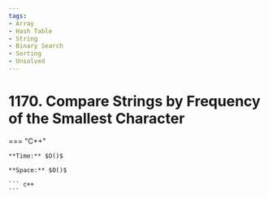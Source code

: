 ```yaml
---
tags:
- Array
- Hash Table
- String
- Binary Search
- Sorting
- Unsolved
---
```



# 1170. Compare Strings by Frequency of the Smallest Character

=== "C++"

    **Time:** $O()$

    **Space:** $O()$

    ``` c++
    ```